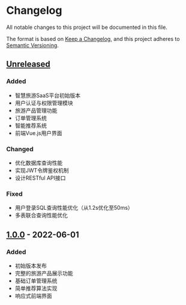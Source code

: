 # Changelog

All notable changes to this project will be documented in this file.

The format is based on [Keep a Changelog](https://keepachangelog.com/en/1.0.0/),
and this project adheres to [Semantic Versioning](https://semver.org/spec/v2.0.0.html).

## [Unreleased]

### Added
- 智慧旅游SaaS平台初始版本
- 用户认证与权限管理模块
- 旅游产品管理功能
- 订单管理系统
- 智能推荐系统
- 前端Vue.js用户界面

### Changed
- 优化数据库查询性能
- 实现JWT令牌鉴权机制
- 设计RESTful API接口

### Fixed
- 用户登录SQL查询性能优化（从1.2s优化至50ms）
- 多表联合查询性能优化

## [1.0.0] - 2022-06-01

### Added
- 初始版本发布
- 完整的旅游产品展示功能
- 基础订单管理系统
- 简单推荐算法实现
- 响应式前端界面

[Unreleased]: https://github.com/yourusername/tour-saas/compare/v1.0.0...HEAD
[1.0.0]: https://github.com/yourusername/tour-saas/releases/tag/v1.0.0